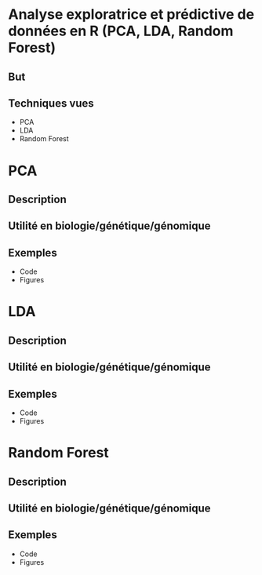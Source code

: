 # Analyse exploratrice et prédictive de données en R (PCA, LDA, Random Forest)

## But

## Techniques vues
- PCA
- LDA
- Random Forest

# PCA

## Description

## Utilité en biologie/génétique/génomique

## Exemples
- Code
- Figures

# LDA

## Description

## Utilité en biologie/génétique/génomique

## Exemples
- Code
- Figures

# Random Forest

## Description

## Utilité en biologie/génétique/génomique

## Exemples
- Code
- Figures

